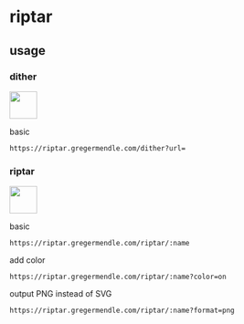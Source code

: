 # riptar

## usage

### dither

<img src="https://riptar.gregermendle.com/riptar?url=" width="48" height="48" />

basic

```https://riptar.gregermendle.com/dither?url=```

### riptar

<img src="https://riptar.gregermendle.com/riptar/riptar?color=on" width="48" height="48" />

basic

```https://riptar.gregermendle.com/riptar/:name```

add color

```https://riptar.gregermendle.com/riptar/:name?color=on```

output PNG instead of SVG

```https://riptar.gregermendle.com/riptar/:name?format=png```
